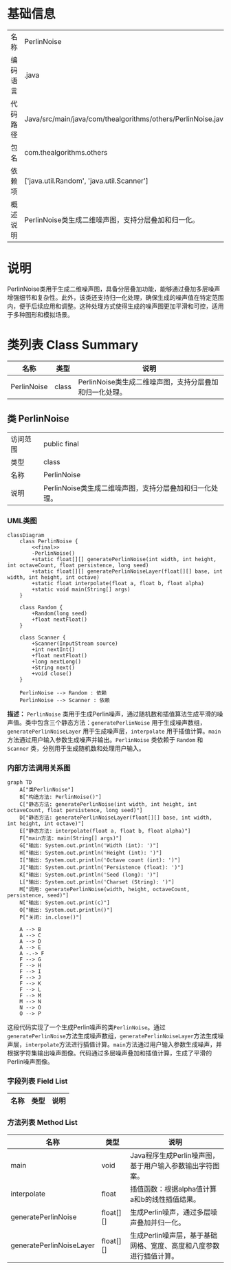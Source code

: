 # 基础信息

|      |      |
|------|------|
| 名称 | PerlinNoise |
| 编码语言 | .java |
| 代码路径 | Java/src/main/java/com/thealgorithms/others/PerlinNoise.java |
| 包名 | com.thealgorithms.others |
| 依赖项 | ['java.util.Random', 'java.util.Scanner'] |
| 概述说明 | PerlinNoise类生成二维噪声图，支持分层叠加和归一化。 |

# 说明

PerlinNoise类用于生成二维噪声图，具备分层叠加功能，能够通过叠加多层噪声增强细节和复杂性。此外，该类还支持归一化处理，确保生成的噪声值在特定范围内，便于后续应用和调整。这种处理方式使得生成的噪声图更加平滑和可控，适用于多种图形和模拟场景。

# 类列表 Class Summary

| 名称   | 类型  | 说明 |
|-------|------|-------------|
| PerlinNoise | class | PerlinNoise类生成二维噪声图，支持分层叠加和归一化处理。 |



## 类 PerlinNoise

|      |      |
|------|------|
| 访问范围 | public final |
| 类型 | class |
| 名称 | PerlinNoise |
| 说明 | PerlinNoise类生成二维噪声图，支持分层叠加和归一化处理。 |


### UML类图

```mermaid
classDiagram
    class PerlinNoise {
        <<final>>
        -PerlinNoise()
        +static float[][] generatePerlinNoise(int width, int height, int octaveCount, float persistence, long seed)
        +static float[][] generatePerlinNoiseLayer(float[][] base, int width, int height, int octave)
        +static float interpolate(float a, float b, float alpha)
        +static void main(String[] args)
    }

    class Random {
        +Random(long seed)
        +float nextFloat()
    }

    class Scanner {
        +Scanner(InputStream source)
        +int nextInt()
        +float nextFloat()
        +long nextLong()
        +String next()
        +void close()
    }

    PerlinNoise --> Random : 依赖
    PerlinNoise --> Scanner : 依赖
```

**描述：**
`PerlinNoise` 类用于生成Perlin噪声，通过随机数和插值算法生成平滑的噪声值。类中包含三个静态方法：`generatePerlinNoise` 用于生成噪声数组，`generatePerlinNoiseLayer` 用于生成噪声层，`interpolate` 用于插值计算。`main` 方法通过用户输入参数生成噪声并输出。`PerlinNoise` 类依赖于 `Random` 和 `Scanner` 类，分别用于生成随机数和处理用户输入。


### 内部方法调用关系图

```mermaid
graph TD
    A["类PerlinNoise"]
    B["构造方法: PerlinNoise()"]
    C["静态方法: generatePerlinNoise(int width, int height, int octaveCount, float persistence, long seed)"]
    D["静态方法: generatePerlinNoiseLayer(float[][] base, int width, int height, int octave)"]
    E["静态方法: interpolate(float a, float b, float alpha)"]
    F["main方法: main(String[] args)"]
    G["输出: System.out.println('Width (int): ')"]
    H["输出: System.out.println('Height (int): ')"]
    I["输出: System.out.println('Octave count (int): ')"]
    J["输出: System.out.println('Persistence (float): ')"]
    K["输出: System.out.println('Seed (long): ')"]
    L["输出: System.out.println('Charset (String): ')"]
    M["调用: generatePerlinNoise(width, height, octaveCount, persistence, seed)"]
    N["输出: System.out.print(c)"]
    O["输出: System.out.println()"]
    P["关闭: in.close()"]

    A --> B
    A --> C
    A --> D
    A --> E
    A -.-> F
    F --> G
    F --> H
    F --> I
    F --> J
    F --> K
    F --> L
    F --> M
    M --> N
    N --> O
    O --> P
```

这段代码实现了一个生成Perlin噪声的类`PerlinNoise`。通过`generatePerlinNoise`方法生成噪声数组，`generatePerlinNoiseLayer`方法生成噪声层，`interpolate`方法进行插值计算。`main`方法通过用户输入参数生成噪声，并根据字符集输出噪声图像。代码通过多层噪声叠加和插值计算，生成了平滑的Perlin噪声图像。

### 字段列表 Field List

| 名称  | 类型  | 说明 |
|-------|-------|------|

### 方法列表 Method List

| 名称  | 类型  | 说明 |
|-------|-------|------|
| main | void | Java程序生成Perlin噪声图，基于用户输入参数输出字符图案。 |
| interpolate | float | 插值函数：根据alpha值计算a和b的线性插值结果。 |
| generatePerlinNoise | float[][] | 生成Perlin噪声，通过多层噪声叠加并归一化。 |
| generatePerlinNoiseLayer | float[][] | 生成Perlin噪声层，基于基础网格、宽度、高度和八度参数进行插值计算。 |





